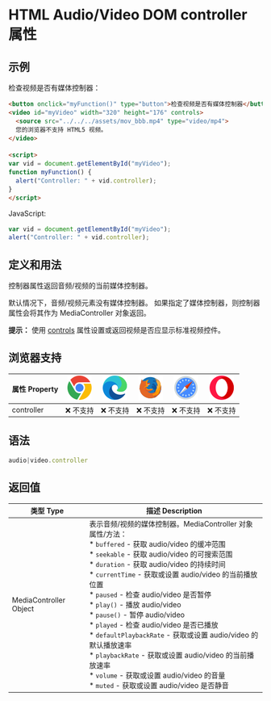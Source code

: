 HTML Audio/Video DOM controller 属性
===

## 示例

检查视频是否有媒体控制器：

```html idoc:preview:iframe
<button onclick="myFunction()" type="button">检查视频是否有媒体控制器</button><br>
<video id="myVideo" width="320" height="176" controls>
  <source src="../../../assets/mov_bbb.mp4" type="video/mp4">
  您的浏览器不支持 HTML5 视频。
</video>

<script>
var vid = document.getElementById("myVideo");
function myFunction() {
  alert("Controller: " + vid.controller);
} 
</script> 
```

JavaScript:

```js
var vid = document.getElementById("myVideo");
alert("Controller: " + vid.controller);
```

## 定义和用法

控制器属性返回音频/视频的当前媒体控制器。

默认情况下，音频/视频元素没有媒体控制器。 如果指定了媒体控制器，则控制器属性会将其作为 MediaController 对象返回。

**提示：** 使用 [controls](./controls.md) 属性设置或返回视频是否应显示标准视频控件。

## 浏览器支持

| 属性 Property | ![chrome][1] | ![edge][2] | ![firefox][3] | ![safari][4] | ![opera][5] |
| -------- | --- | --- | --- | --- | --- |
| controller | ❌ 不支持 | ❌ 不支持 | ❌ 不支持 | ❌ 不支持 | ❌ 不支持 |
<!--rehype:style=width: 100%; display: inline-table;-->

## 语法

```js
audio|video.controller
```

## 返回值

| 类型 Type | 描述 Description |
| -------- | -------- |
| MediaController Object | 表示音频/视频的媒体控制器。MediaController 对象属性/方法：<br>* `buffered` - 获取 audio/video 的缓冲范围 <br>* `seekable` - 获取 audio/video 的可搜索范围 <br>* `duration` - 获取 audio/video 的持续时间 <br>* `currentTime` - 获取或设置 audio/video 的当前播放位置 <br>* `paused` - 检查 audio/video 是否暂停 <br>* `play()` - 播放 audio/video <br>* `pause()` - 暂停 audio/video <br>* `played` - 检查 audio/video 是否已播放 <br>* `defaultPlaybackRate` - 获取或设置 audio/video 的默认播放速率 <br>* `playbackRate` - 获取或设置 audio/video 的当前播放速率 <br>* `volume` - 获取或设置 audio/video 的音量 <br>* `muted` - 获取或设置 audio/video 是否静音 |
<!--rehype:style=width: 100%; display: inline-table;-->

[1]: ../../../assets/chrome.svg
[2]: ../../../assets/edge.svg
[3]: ../../../assets/firefox.svg
[4]: ../../../assets/safari.svg
[5]: ../../../assets/opera.svg


